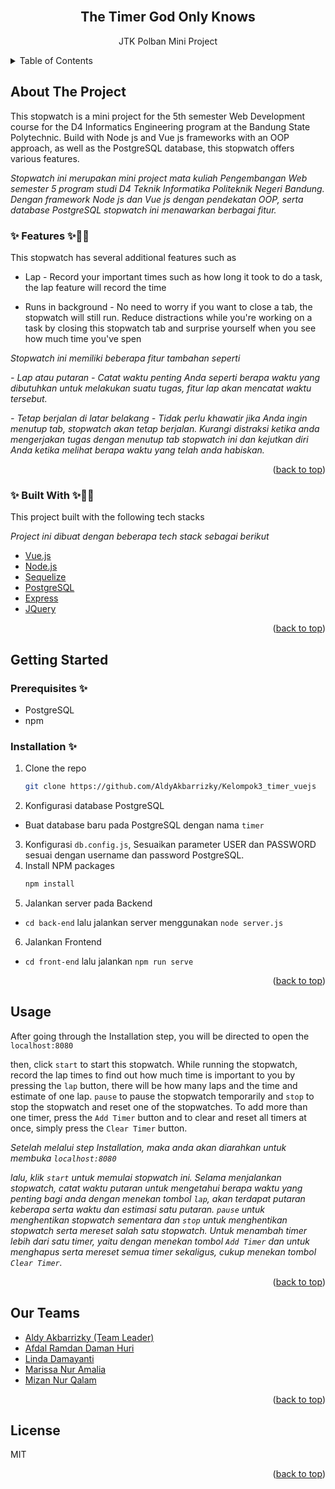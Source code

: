 <div id="top"></div>
<!--
*** Thanks for checking out the Best-README-Template. If you have a suggestion
*** that would make this better, please fork the repo and create a pull request
*** or simply open an issue with the tag "enhancement".
*** Don't forget to give the project a star!
*** Thanks again! Now go create something AMAZING! :D
-->



<!-- PROJECT SHIELDS -->
<!--
*** I'm using markdown "reference style" links for readability.
*** Reference links are enclosed in brackets [ ] instead of parentheses ( ).
*** See the bottom of this document for the declaration of the reference variables
*** for contributors-url, forks-url, etc. This is an optional, concise syntax you may use.
*** https://www.markdownguide.org/basic-syntax/#reference-style-links
-->

<!-- PROJECT LOGO -->
<br />
<div align="center">
  <h2 align="center">The Timer God Only Knows</h2>
  <p align="center">
    JTK Polban Mini Project
  </p>
</div>



<!-- TABLE OF CONTENTS -->
<details>
  <summary>Table of Contents</summary>
  <ol>
    <li><a href="#about-the-project">About The Project</a></li>
    <li><a href="#getting-started">Getting Started</a></li>
    <li><a href="#usage">Usage</a></li>
    <li><a href="#contributing">Contributing</a></li>
    <li><a href="#license">License</a></li>
    <li><a href="#our-teams">Our Teams</a></li>
  </ol>
</details>



<!-- ABOUT THE PROJECT -->
## About The Project
This stopwatch is a mini project for the 5th semester Web Development course for the D4 Informatics Engineering program at the Bandung State Polytechnic. Build with Node js and Vue js frameworks with an OOP approach, as well as the PostgreSQL database, this stopwatch offers various features.

_Stopwatch ini merupakan mini project mata kuliah Pengembangan Web semester 5 program studi D4 Teknik Informatika Politeknik Negeri Bandung. Dengan framework Node js dan Vue js dengan pendekatan OOP, serta database PostgreSQL stopwatch ini menawarkan berbagai fitur._

### ✨ Features ✨🐱‍👓
This stopwatch has several additional features such as
- Lap - Record your important times such as how long it took to do a task, the lap feature will record the time
  
- Runs in background - No need to worry if you want to close a tab, the stopwatch will still run. Reduce distractions while you're working on a task by closing this stopwatch tab and surprise yourself when you see how much time you've spen


_Stopwatch ini memiliki beberapa fitur tambahan seperti_

_- Lap atau putaran -
  Catat waktu penting Anda seperti berapa waktu yang dibutuhkan untuk melakukan suatu tugas, fitur lap akan mencatat waktu tersebut._
  
_- Tetap berjalan di latar belakang -
 Tidak perlu khawatir jika Anda ingin menutup tab, stopwatch akan tetap berjalan. Kurangi distraksi ketika anda mengerjakan tugas dengan menutup tab stopwatch ini dan kejutkan diri Anda ketika melihat berapa waktu yang telah anda habiskan._

<p align="right">(<a href="#top">back to top</a>)</p>



### ✨ Built With ✨🐱‍👓

This project built with the following tech stacks

_Project ini dibuat dengan beberapa tech stack sebagai berikut_

* [Vue.js](https://vuejs.org/)
* [Node.js](https://angular.io/)
* [Sequelize](https://sequelize.org/)
* [PostgreSQL](https://www.postgresql.org)
* [Express](https://expressjs.com)
* [JQuery](https://jquery.com)

<p align="right">(<a href="#top">back to top</a>)</p>



<!-- GETTING STARTED -->
## Getting Started

### Prerequisites ✨

* PostgreSQL
* npm

### Installation ✨

1. Clone the repo
   ```sh
   git clone https://github.com/AldyAkbarrizky/Kelompok3_timer_vuejs
   ```
2. Konfigurasi database PostgreSQL
 * Buat database baru pada PostgreSQL dengan nama ```timer```
3. Konfigurasi ```db.config.js```, Sesuaikan parameter USER dan PASSWORD sesuai dengan username dan password PostgreSQL.
4. Install NPM packages
   ```sh
   npm install
   ```
5. Jalankan server pada Backend
 * ```cd back-end``` 
    lalu jalankan server menggunakan
  ```node server.js```
6. Jalankan Frontend
 * ```cd front-end``` 
    lalu jalankan
  ```npm run serve```

<p align="right">(<a href="#top">back to top</a>)</p>



<!-- USAGE EXAMPLES -->
## Usage
After going through the Installation step, you will be directed to open the
```localhost:8080```

then, click ```start``` to start this stopwatch. While running the stopwatch, record the lap times to find out how much time is important to you by pressing the ```lap``` button, there will be how many laps and the time and estimate of one lap. ```pause``` to pause the stopwatch temporarily and ```stop``` to stop the stopwatch and reset one of the stopwatches.
To add more than one timer, press the ```Add Timer``` button and to clear and reset all timers at once, simply press the ```Clear Timer``` button.

_Setelah melalui step Installation, maka anda akan diarahkan untuk membuka 
```localhost:8080```_

_lalu,  klik ```start``` untuk memulai stopwatch ini. Selama menjalankan stopwatch, catat waktu putaran untuk mengetahui berapa waktu yang penting bagi anda dengan menekan tombol ```lap```, akan terdapat putaran keberapa serta waktu dan estimasi satu putaran. ```pause``` untuk menghentikan stopwatch sementara dan ```stop``` untuk menghentikan stopwatch serta mereset salah satu stopwatch.
Untuk menambah timer lebih dari satu timer, yaitu dengan menekan tombol ```Add Timer``` dan untuk menghapus serta mereset semua timer sekaligus, cukup menekan tombol ```Clear Timer```._

<p align="right">(<a href="#top">back to top</a>)</p>

<!-- CONTACT -->
## Our Teams

* [Aldy Akbarrizky (Team Leader)](https://github.com/AldyAkbarrizky)
* [Afdal Ramdan Daman Huri](https://github.com/afdalrdh)
* [Linda Damayanti](https://github.com/linda3005)
* [Marissa Nur Amalia](https://github.com/marissanura)
* [Mizan Nur Qalam](https://github.com/Avast741)

<p align="right">(<a href="#top">back to top</a>)</p>

<!-- LICENSE -->
## License

MIT

<p align="right">(<a href="#top">back to top</a>)</p>


<!-- MARKDOWN LINKS & IMAGES -->
<!-- https://www.markdownguide.org/basic-syntax/#reference-style-links -->